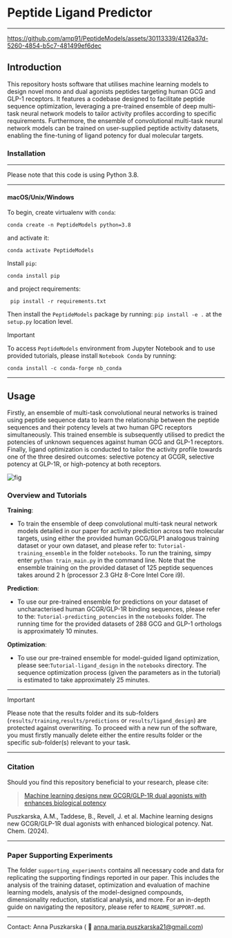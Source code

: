 # Peptide Ligand Predictor 
______________________________

https://github.com/amp91/PeptideModels/assets/30113339/4126a37d-5260-4854-b5c7-481499ef6dec


## Introduction 
This repository hosts software that utilises machine learning models to design 
novel mono and dual agonists peptides targeting human GCG and GLP-1 receptors. 
It features a codebase designed to facilitate peptide sequence optimization, 
leveraging a pre-trained ensemble of deep multi-task neural network models to
tailor activity profiles according to specific requirements. Furthermore, the 
ensemble of convolutional multi-task neural network models can be trained on
user-supplied peptide activity datasets, enabling the fine-tuning of ligand potency
for dual molecular targets.

### Installation
______________________________
Please note that this code is using Python 3.8.
______________________________

#### macOS/Unix/Windows
To begin, create virtualenv with ```conda```:

```conda create -n PeptideModels python=3.8```

and activate it:

```conda activate PeptideModels```

Install ```pip```:

``` conda install pip ```

and project requirements: 

``` pip install -r requirements.txt```

Then install the ```PeptideModels``` package by running:
```pip install -e .``` at the ```setup.py``` location level.

> [!IMPORTANT] 
> To access ```PeptideModels``` environment from Jupyter Notebook and to use
provided tutorials, please install ```Notebook Conda``` by running:

```conda install -c conda-forge nb_conda```
_____________________________

## Usage
Firstly, an ensemble of multi-task convolutional neural networks is trained using 
peptide sequence data to learn the relationship between the peptide sequences and
their potency levels at two human GPC receptors simultaneously. 
This trained ensemble is subsequently utilised to predict the potencies 
of unknown sequences against human GCG and GLP-1 receptors. Finally, ligand 
optimization is conducted to tailor the activity profile towards one of the three
desired outcomes: selective potency at GCGR, selective potency at 
GLP-1R, or high-potency at both receptors.

![fig](peptide_models/figures/diag.jpg)

### Overview and Tutorials

**Training**:
- To train the ensemble of deep convolutional multi-task neural network models
detailed in our paper for activity prediction across two molecular targets, 
using either the provided human GCG/GLP1 analogous training dataset or your own 
dataset, and please refer to:
```Tutorial-training_ensemble``` in the folder ```notebooks```. 
To run the training, simpy enter ``python train_main.py`` in the command line.
Note that the ensemble training on the provided dataset of 125 peptide sequences takes around 
2 h (processor 2.3 GHz 8-Core Intel Core i9).

**Prediction**:
- To use our pre-trained ensemble for predictions on your dataset of uncharacterised
human GCGR/GLP-1R binding sequences, please refer to the:
```Tutorial-predicting_potencies``` in the ```notebooks``` folder. The running time
for the provided datasets of 288 GCG and GLP-1 orthologs is approximately 10 minutes.

**Optimization**:
- To use our pre-trained ensemble for model-guided ligand optimization, please 
see:```Tutorial-ligand_design``` in the ```notebooks``` directory. The sequence 
optimization process (given the parameters as in the tutorial) is estimated to 
take approximately 25 minutes.

______________________________
> [!IMPORTANT]
> Please note that the results folder and its sub-folders 
> (```results/training```,```results/predictions``` or ```results/ligand_design```) 
> are protected against overwriting. To proceed with a new run of the software, 
> you must firstly manually delete either the entire results folder or the specific
> sub-folder(s) relevant to your task.
______________________________

### Citation
Should you find this repository beneficial to your research, please cite:
> [Machine learning designs new GCGR/GLP-1R dual agonists with enhances biological potency](https://www.nature.com/articles/s41557-024-01532-x)

Puszkarska, A.M., Taddese, B., Revell, J. et al. Machine learning designs new GCGR/GLP-1R
dual agonists with enhanced biological potency. Nat. Chem. (2024).
______________________________

### Paper Supporting Experiments 

The folder ```supporting_experiments``` contains all necessary code and data for replicating the 
supporting findings reported in our paper. This includes the analysis of the training dataset, 
optimization and evaluation of machine learning models, analysis 
of the model-designed compounds, dimensionality reduction, statistical analysis, 
and more. For an in-depth guide on navigating the repository, please refer to
```README_SUPPORT.md```.

-------------------------------
Contact: Anna Puszkarska ( :e-mail: anna.maria.puszkarska21@gmail.com)
